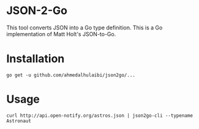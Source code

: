# JSON-2-Go
This tool converts JSON into a Go type definition. This is a Go implementation of Matt Holt's JSON-to-Go.

# Installation

`go get -u github.com/ahmedalhulaibi/json2go/...`

# Usage

```
curl http://api.open-notify.org/astros.json | json2go-cli --typename Astronaut


```
